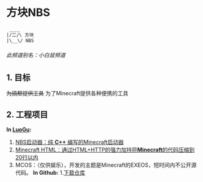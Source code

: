 # 方块NBS

~~~txt
 ____
|/二/\ 方块
|\__\/ NBS
~~~
###### 此频道别名：小白鼠频道
## 1. 目标
  ~~为搞颓提供工具~~ 为了Minecraft提供各种便携的工具
## 2. 工程项目
**In [LuoGu](www.luogu.com.cn):**
1. [NBS启动器：纯 **C++** 编写的Minecraft启动器](https://www.luogu.com.cn/problem/T419583)
2. [Minecraft HTML：通过HTML+HTTP的强力加持将**Minecraft**的代码压缩到20行以内](https://www.luogu.com.cn/problem/T419580)
3. MCOS：（仅供娱乐），开发的主题是Minecraft的EXEOS，短时间内不公开源代码。
**In Github:**
1.[下载仓库](https://github.com/GCSG01/NBS)
